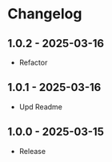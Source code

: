 
# Changelog

## 1.0.2 - 2025-03-16
- Refactor

## 1.0.1 - 2025-03-16
- Upd Readme

## 1.0.0 - 2025-03-15
- Release
